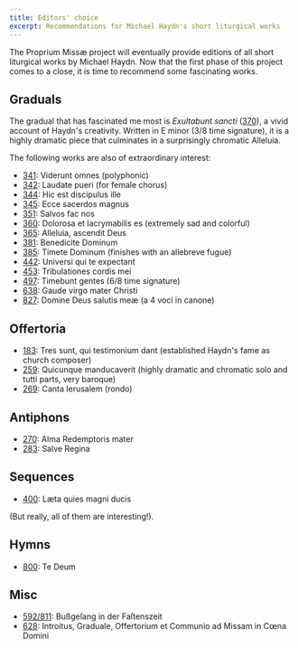 ```yaml
---
title: Editors' choice
excerpt: Recommendations for Michael Haydn's short liturgical works
---
```


The Proprium Missæ project will eventually provide editions of all short liturgical works by Michael Haydn. Now that the first phase of this project comes to a close, it is time to recommend some fascinating works.


## Graduals

The gradual that has fascinated me most is *Exultabunt sancti* ([370](/projects/haydn-m-proprium-missae/#work-mh-370)), a vivid account of Haydn's  creativity. Written in E minor (3/8 time signature), it is a highly dramatic piece that culminates in a surprisingly chromatic Alleluia.

The following works are also of extraordinary interest:

- [341](/projects/haydn-m-proprium-missae/#work-mh-341): Viderunt omnes (polyphonic)
- [342](/projects/haydn-m-proprium-missae/#work-mh-342): Laudate pueri (for female chorus)
- [344](/projects/haydn-m-proprium-missae/#work-mh-344): Hic est discipulus ille
- [345](/projects/haydn-m-proprium-missae/#work-mh-345): Ecce sacerdos magnus
- [351](/projects/haydn-m-proprium-missae/#work-mh-351): Salvos fac nos
- [360](/projects/haydn-m-proprium-missae/#work-mh-360): Dolorosa et lacrymabilis es (extremely sad and colorful)
- [365](/projects/haydn-m-proprium-missae/#work-mh-365): Alleluia, ascendit Deus
- [381](/projects/haydn-m-proprium-missae/#work-mh-381): Benedicite Dominum
- [385](/projects/haydn-m-proprium-missae/#work-mh-385): Timete Dominum (finishes with an allebreve fugue)
- [442](/projects/haydn-m-proprium-missae/#work-mh-442): Universi qui te expectant
- [453](/projects/haydn-m-proprium-missae/#work-mh-453): Tribulationes cordis mei
- [497](/projects/haydn-m-proprium-missae/#work-mh-497): Timebunt gentes (6/8 time signature)
- [638](/projects/haydn-m-proprium-missae/#work-mh-638): Gaude virgo mater Christi
- [827](/projects/haydn-m-proprium-missae/#work-mh-827): Domine Deus salutis meæ (a 4 voci in canone)


## Offertoria

- [183](/projects/haydn-m-proprium-missae/#work-mh-183): Tres sunt, qui testimonium dant (established Haydn's fame as church composer)
- [259](/projects/haydn-m-proprium-missae/#work-mh-259): Quicunque manducaverit (highly dramatic and chromatic solo and tutti parts, very baroque)
- [269](/projects/haydn-m-proprium-missae/#work-mh-269): Canta Ierusalem (rondo)


## Antiphons

- [270](/projects/haydn-m-proprium-missae/#work-mh-270): Alma Redemptoris mater
- [283](/projects/haydn-m-proprium-missae/#work-mh-283): Salve Regina


## Sequences

- [400](/projects/haydn-m-proprium-missae/#work-mh-400): Læta quies magni ducis

(But really, all of them are interesting!).


## Hymns

- [800](/projects/haydn-m-proprium-missae/#work-mh-800): Te Deum


## Misc

- [592/811](/projects/haydn-m-proprium-missae/#work-mh-592-811): Bußgeſang in der Faſtenszeit
- [628](/projects/haydn-m-proprium-missae/#work-mh-628): Introitus, Graduale, Offertorium et Communio ad Missam in Cœna Domini
